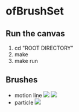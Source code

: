 # ofBrushSet

## Run the canvas
1. cd "ROOT DIRECTORY"
2. make
3. make run

## Brushes
- motion line
![](img/1.gif)
![](img/2.gif)
- particle
![](img/3.gif)
